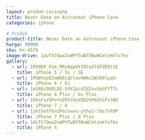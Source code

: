 ```yaml
---
layout: produk-casinghp
title: Never Date an Astronout iPhone Case
categories: iphone

# Produk
product-title: Never Date an Astronout iPhone Case
harga: 90000
sku: hn-4576
image-drive: 1dvTX7QwoZxWPYTwBf5NvWCmtzmkYxfko
gallery:
  - url: 1P99DP_Fem_MRsNapOYJOteOlGFdERt1E
    title: iPhone 5 / 5s / SE
  - url: 1PQWYqsO2nWQ6iqCtacHW6z1WiR9lpaU-
    title: iPhone 6 / 6s
  - url: 1oS8Az9b8LDE-XVKIpcdZd2vuYpGFYTTL
    title: iPhone 6 Plus / 6s Plus
  - url: 1U5sFaz9PofmIR5YUoVQD2hPmVXiPvlWU
    title: iPhone 7 / 8
  - url: 1yktGetF6n1Pezswvn-ythy2-lOs7sPdP
    title: iPhone 7 Plus / 8 Plus
  - url: 1dvTX7QwoZxWPYTwBf5NvWCmtzmkYxfko
    title: iPhone X
---
```

